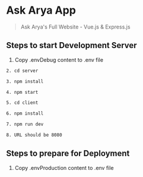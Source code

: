 # Ask Arya App

> Ask Arya's Full Website - Vue.js & Express.js

## Steps to start Development Server

1. Copy .envDebug content to .env file

```bash
2. cd server
```

```bash
3. npm install
```

```bash
4. npm start
```

```bash
5. cd client
```

```bash
6. npm install
```

```bash
7. npm run dev
```

```bash
8. URL should be 8080
```

## Steps to prepare for Deployment

1. Copy .envProduction content to .env file
